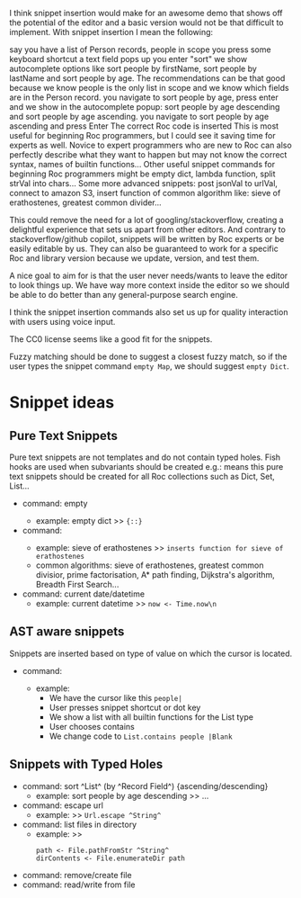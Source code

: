 I think snippet insertion would make for an awesome demo that shows off the potential of the editor and a basic version would not be that difficult to implement.
With snippet insertion I mean the following:

say you have a list of Person records, people in scope
you press some keyboard shortcut
a text field pops up
you enter "sort"
we show autocomplete options like sort people by firstName, sort people by lastName and sort people by age. The recommendations can be that good because we know people is the only list in scope and we know which fields are in the Person record.
you navigate to sort people by age, press enter and we show in the autocomplete popup: sort people by age descending and sort people by age ascending.
you navigate to sort people by age ascending and press Enter
The correct Roc code is inserted
This is most useful for beginning Roc programmers, but I could see it saving time for experts as well.
Novice to expert programmers who are new to Roc can also perfectly describe what they want to happen but may not know the correct syntax, names of builtin functions...
Other useful snippet commands for beginning Roc programmers might be empty dict, lambda function, split strVal into chars...
Some more advanced snippets: post jsonVal to urlVal, connect to amazon S3, insert function of common algorithm like: sieve of erathostenes, greatest common divider...

This could remove the need for a lot of googling/stackoverflow, creating a delightful experience that sets us apart from other editors.
And contrary to stackoverflow/github copilot, snippets will be written by Roc experts or be easily editable by us. They can also be guaranteed to work for a specific Roc and library version because we update, version, and test them.

A nice goal to aim for is that the user never needs/wants to leave the editor to look things up.
We have way more context inside the editor so we should be able to do better than any general-purpose search engine.

I think the snippet insertion commands also set us up for quality interaction with users using voice input.

The CC0 license seems like a good fit for the snippets.

Fuzzy matching should be done to suggest a closest fuzzy match, so if the user types the snippet command `empty Map`, we should suggest `empty Dict`.

# Snippet ideas

## Pure Text Snippets

Pure text snippets are not templates and do not contain typed holes.
Fish hooks are used when subvariants should be created e.g.: <collection> means this pure text snippets should be created for all Roc collections such as Dict, Set, List...

- command: empty <collection>
    + example: empty dict >> `{::}`
- command: <common algorithm>
    + example: sieve of erathostenes >> `inserts function for sieve of erathostenes`
    + common algorithms: sieve of erathostenes, greatest common divisior, prime factorisation, A* path finding, Dijkstra's algorithm, Breadth First Search...
- command: current date/datetime
    + example: current datetime >> `now <- Time.now\n`


## AST aware snippets

Snippets are inserted based on type of value on which the cursor is located.

- command: <all builtins for current type>
    + example:
        * We have the cursor like this `people|`
        * User presses snippet shortcut or dot key
        * We show  a list with all builtin functions for the List type
        * User chooses contains
        * We change code to `List.contains people |Blank`


## Snippets with Typed Holes

- command: sort ^List^ (by ^Record Field^) {ascending/descending}
    + example: sort people by age descending >> ...
- command: escape url 
    + example: >> `Url.escape ^String^`
- command: list files in directory
    + example: >> 
        ```
        path <- File.pathFromStr ^String^
        dirContents <- File.enumerateDir path
        ```
- command: remove/create file
- command: read/write from file
        